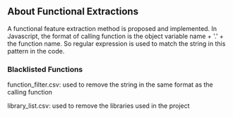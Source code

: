 ## About Functional Extractions

A functional feature extraction method is proposed and implemented. In Javascript, the format of calling function is the object variable name + '.' + the function name. So regular expression is used to match the string in this pattern in the code.

### Blacklisted Functions

function_filter.csv: used to remove the string in the same format as the calling function

library_list.csv: used to remove the libraries used in the project
